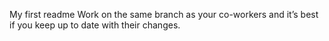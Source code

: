 My first readme
Work on the same branch as your co-workers and it’s best if you keep up to date with their changes.
